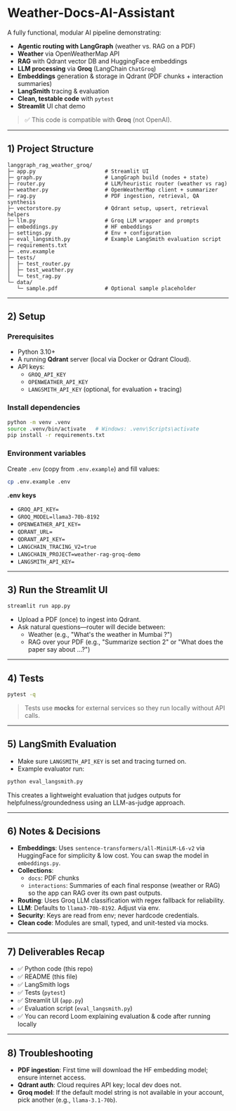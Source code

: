 # Weather-Docs-AI-Assistant

A fully functional, modular AI pipeline demonstrating:

- **Agentic routing with LangGraph** (weather vs. RAG on a PDF)
- **Weather** via OpenWeatherMap API
- **RAG** with Qdrant vector DB and HuggingFace embeddings
- **LLM processing** via **Groq** (LangChain `ChatGroq`)
- **Embeddings** generation & storage in Qdrant (PDF chunks + interaction summaries)
- **LangSmith** tracing & evaluation
- **Clean, testable code** with `pytest`
- **Streamlit** UI chat demo

> ✅ This code is compatible with **Groq** (not OpenAI).

---

## 1) Project Structure

```
langgraph_rag_weather_groq/
├─ app.py                      # Streamlit UI
├─ graph.py                    # LangGraph build (nodes + state)
├─ router.py                   # LLM/heuristic router (weather vs rag)
├─ weather.py                  # OpenWeatherMap client + summarizer
├─ rag.py                      # PDF ingestion, retrieval, QA synthesis
├─ vectorstore.py              # Qdrant setup, upsert, retrieval helpers
├─ llm.py                      # Groq LLM wrapper and prompts
├─ embeddings.py               # HF embeddings
├─ settings.py                 # Env + configuration
├─ eval_langsmith.py           # Example LangSmith evaluation script
├─ requirements.txt
├─ .env.example
├─ tests/
│  ├─ test_router.py
│  ├─ test_weather.py
│  └─ test_rag.py
└─ data/
   └─ sample.pdf               # Optional sample placeholder
```

---

## 2) Setup

### Prerequisites

- Python 3.10+
- A running **Qdrant** server (local via Docker or Qdrant Cloud).
- API keys:
  - `GROQ_API_KEY`
  - `OPENWEATHER_API_KEY`
  - `LANGSMITH_API_KEY` (optional, for evaluation + tracing)

### Install dependencies

```bash
python -m venv .venv
source .venv/bin/activate   # Windows: .venv\Scripts\activate
pip install -r requirements.txt
```

### Environment variables

Create `.env` (copy from `.env.example`) and fill values:

```bash
cp .env.example .env
```

**.env keys**

- `GROQ_API_KEY=`
- `GROQ_MODEL=llama3-70b-8192`
- `OPENWEATHER_API_KEY=`
- `QDRANT_URL=`
- `QDRANT_API_KEY=`
- `LANGCHAIN_TRACING_V2=true`
- `LANGCHAIN_PROJECT=weather-rag-groq-demo`
- `LANGSMITH_API_KEY=`

---

## 3) Run the Streamlit UI

```bash
streamlit run app.py
```

- Upload a PDF (once) to ingest into Qdrant.
- Ask natural questions—router will decide between:
  - Weather (e.g., "What's the weather in Mumbai ?")
  - RAG over your PDF (e.g., "Summarize section 2" or "What does the paper say about ...?")

---

## 4) Tests

```bash
pytest -q
```

> Tests use **mocks** for external services so they run locally without API calls.

---

## 5) LangSmith Evaluation

- Make sure `LANGSMITH_API_KEY` is set and tracing turned on.
- Example evaluator run:

```bash
python eval_langsmith.py
```

This creates a lightweight evaluation that judges outputs for helpfulness/groundedness using an LLM-as-judge approach.

---

## 6) Notes & Decisions

- **Embeddings**: Uses `sentence-transformers/all-MiniLM-L6-v2` via HuggingFace for simplicity & low cost. You can swap the model in `embeddings.py`.
- **Collections**:
  - `docs`: PDF chunks
  - `interactions`: Summaries of each final response (weather or RAG) so the app can RAG over its own past outputs.
- **Routing**: Uses Groq LLM classification with regex fallback for reliability.
- **LLM**: Defaults to `llama3-70b-8192`. Adjust via env.
- **Security**: Keys are read from env; never hardcode credentials.
- **Clean code**: Modules are small, typed, and unit-tested via mocks.

---

## 7) Deliverables Recap

- ✅ Python code (this repo)
- ✅ README (this file)
- ✅ LangSmith logs 
- ✅ Tests (`pytest`)
- ✅ Streamlit UI (`app.py`)
- ✅ Evaluation script (`eval_langsmith.py`)
- ✅ You can record Loom explaining evaluation & code after running locally

---

## 8) Troubleshooting

- **PDF ingestion**: First time will download the HF embedding model; ensure internet access.
- **Qdrant auth**: Cloud requires API key; local dev does not.
- **Groq model**: If the default model string is not available in your account, pick another (e.g., `llama-3.1-70b`).
